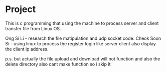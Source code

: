 # Project
This is c programming that using the machine to process server and client transfer file from Linux OS.

Ong Si Li - research the file matipulation and udp socket code.
Cheok Soon Si - using linux to process the register login like server client also display the client ip address.

p.s. but actually the file upload and download will not function and also the delete directory also cant make function so i skip it
